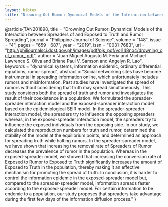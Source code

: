 ```yaml
---
layout: bibtex
title: "Drowning Out Rumor: Dynamical Models of the Interaction between Spreaders of and Exposed to Truth and Rumor Spreading"
---
```


@article{TAN201898,
    title = "Drowning Out Rumor: Dynamical Models of the Interaction between Spreaders of and Exposed to Truth and Rumor Spreading",
    journal = "Philippine Journal of Science",
    volume = "148",
    issue = "4",
    pages = "659 - 687",
    year = "2019",
    issn = "0031-7683",
    url = "http://philjournalsci.dost.gov.ph/images/pdf/pjs_pdf/vol148no4/drowning_out_rumor_.pdf",
    author = "Juan Miguel Augusto M. Feria and Michael Lawrence S. Oliva and Briane Paul V. Samson and Angelyn R. Lao",
    keywords = "dynamical systems, information epidemic, ordinary differential equations, rumor spread",
    abstract = "Social networking sites have become instrumental in spreading information online, which unfortunately includes rumors and misinformation. Past studies have investigated the spread of rumors without considering that truth may spread simultaneously. This study considers both the spread of truth and rumor and investigates the result of their coexistence in a population. We formulated the spreader-spreader interaction model and the exposed-spreader interaction model based on the epidemiological SEIR model. In the spreader-spreader interaction model, the spreaders try to influence the opposing spreaders whereas, in the exposed-spreader interaction model, the spreaders try to influence the exposed individuals from the opposing side. In our study, we calculated the reproduction numbers for truth and rumor, determined the stability of the model at the equilibrium points, and determined an approach for spreading truth while halting rumors. In the spreader-spreader model, we have shown that increasing the removal rate of Spreaders of Rumor decreases the prevalence of rumor in the population. Whereas in the exposed-spreader model, we showed that increasing the conversion rate of Exposed to Rumor to Exposed to Truth significantly increases the amount of Exposed to Truth in the population, thereby making it an effective mechanism for promoting the spread of truth. In conclusion, it is harder to control the information epidemic in the exposed-spreader model but, compared to the spreader-spreader model, information spreads faster according to the exposed-spreader model. For certain information to be endemic to a population, our study proposes that spreaders take advantage during the first few days of the information diffusion process."
}